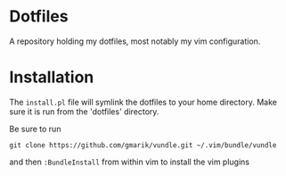 Dotfiles
========

A repository holding my dotfiles, most notably my vim configuration.

Installation
============

The `install.pl` file will symlink the dotfiles to your home directory. Make sure it is run from the 'dotfiles' directory.


Be sure to run 

```
git clone https://github.com/gmarik/vundle.git ~/.vim/bundle/vundle
```

and then `:BundleInstall` from within vim to install the vim plugins
